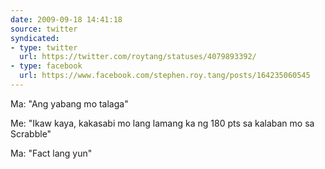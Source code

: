 ```yaml
---
date: 2009-09-18 14:41:18
source: twitter
syndicated:
- type: twitter
  url: https://twitter.com/roytang/statuses/4079893392/
- type: facebook
  url: https://www.facebook.com/stephen.roy.tang/posts/164235060545
---
```


Ma: "Ang yabang mo talaga"

Me: "Ikaw kaya, kakasabi mo lang lamang ka ng 180 pts sa kalaban mo sa Scrabble"

Ma: "Fact lang yun"